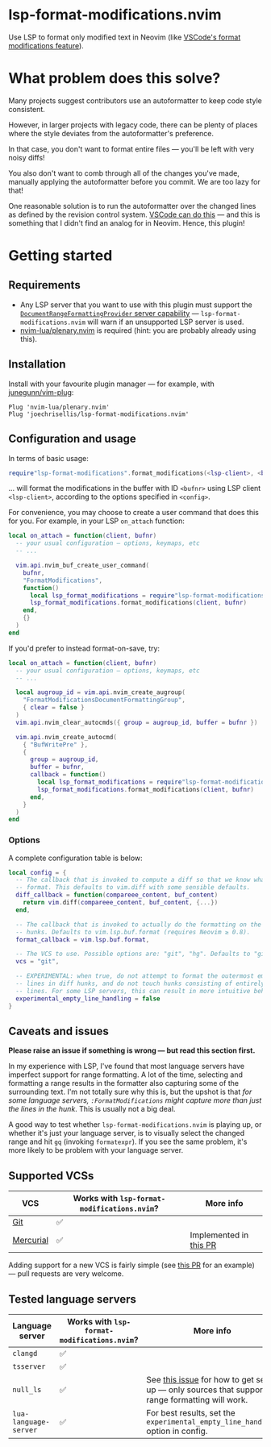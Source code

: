 # lsp-format-modifications.nvim

Use LSP to format only modified text in Neovim (like [VSCode's format
modifications feature][vscode-format-modifications-issue]).

# What problem does this solve?

Many projects suggest contributors use an autoformatter to keep code style
consistent.

However, in larger projects with legacy code, there can be plenty of places
where the style deviates from the autoformatter's preference.

In that case, you don't want to format entire files — you'll be left with very
noisy diffs!

You also don't want to comb through all of the changes you've made, manually
applying the autoformatter before you commit. We are too lazy for that!

One reasonable solution is to run the autoformatter over the changed lines as
defined by the revision control system. [VSCode can do
this][vscode-format-modifications-issue] — and this is something that I didn't
find an analog for in Neovim. Hence, this plugin!

# Getting started

## Requirements

- Any LSP server that you want to use with this plugin must support the
  [`DocumentRangeFormattingProvider` server
  capability][document-range-formatting-provider-capability] —
  `lsp-format-modifications.nvim` will warn if an unsupported LSP server is
  used.
- [nvim-lua/plenary.nvim][plenary.nvim] is required (hint: you are probably
  already using this).

## Installation

Install with your favourite plugin manager — for example, with [junegunn/vim-plug][vim-plug]:

```vimscript
Plug 'nvim-lua/plenary.nvim'
Plug 'joechrisellis/lsp-format-modifications.nvim'
```

## Configuration and usage

In terms of basic usage:

```lua
require"lsp-format-modifications".format_modifications(<lsp-client>, <bufnr>, <config>)
```

... will format the modifications in the buffer with ID `<bufnr>` using LSP
client `<lsp-client>`, according to the options specified in `<config>`.

For convenience, you may choose to create a user command that does this for
you. For example, in your LSP `on_attach` function:

```lua
local on_attach = function(client, bufnr)
  -- your usual configuration — options, keymaps, etc
  -- ...

  vim.api.nvim_buf_create_user_command(
    bufnr,
    "FormatModifications",
    function()
      local lsp_format_modifications = require"lsp-format-modifications"
      lsp_format_modifications.format_modifications(client, bufnr)
    end,
    {}
  )
end
```

If you'd prefer to instead format-on-save, try:

```lua
local on_attach = function(client, bufnr)
  -- your usual configuration — options, keymaps, etc
  -- ...

  local augroup_id = vim.api.nvim_create_augroup(
    "FormatModificationsDocumentFormattingGroup",
    { clear = false }
  )
  vim.api.nvim_clear_autocmds({ group = augroup_id, buffer = bufnr })

  vim.api.nvim_create_autocmd(
    { "BufWritePre" },
    {
      group = augroup_id,
      buffer = bufnr,
      callback = function()
        local lsp_format_modifications = require"lsp-format-modifications"
        lsp_format_modifications.format_modifications(client, bufnr)
      end,
    }
  )
end
```

### Options

A complete configuration table is below:

```lua
local config = {
  -- The callback that is invoked to compute a diff so that we know what to
  -- format. This defaults to vim.diff with some sensible defaults.
  diff_callback = function(compareee_content, buf_content)
    return vim.diff(compareee_content, buf_content, {...})
  end,

  -- The callback that is invoked to actually do the formatting on the changed
  -- hunks. Defaults to vim.lsp.buf.format (requires Neovim ≥ 0.8).
  format_callback = vim.lsp.buf.format,

  -- The VCS to use. Possible options are: "git", "hg". Defaults to "git".
  vcs = "git",

  -- EXPERIMENTAL: when true, do not attempt to format the outermost empty
  -- lines in diff hunks, and do not touch hunks consisting of entirely empty
  -- lines. For some LSP servers, this can result in more intuitive behaviour.
  experimental_empty_line_handling = false
}
```

## Caveats and issues

**Please raise an issue if something is wrong — but read this section first.**

In my experience with LSP, I've found that most language servers have imperfect
support for range formatting. A lot of the time, selecting and formatting a
range results in the formatter also capturing some of the surrounding text. I'm
not totally sure why this is, but the upshot is that _for some language
servers, `:FormatModifications` might capture more than just the lines in the
hunk_. This is usually not a big deal.

A good way to test whether `lsp-format-modifications.nvim` is playing up, or
whether it's just your language server, is to visually select the changed range
and hit `gq` (invoking `formatexpr`). If you see the same problem, it's more
likely to be problem with your language server.

## Supported VCSs

| VCS                        | Works with `lsp-format-modifications.nvim`? | More info                                                                                       |
| -------------------------- | ------------------------------------------- | ----------------------------------------------------------------------------------------------- |
| [Git][git-vcs]             | ✅                                          |                                                                                                 |
| [Mercurial][mercurial-vcs] | ✅                                          | Implemented in [this PR](https://github.com/joechrisellis/lsp-format-modifications.nvim/pull/3) |

Adding support for a new VCS is fairly simple (see [this
PR](https://github.com/joechrisellis/lsp-format-modifications.nvim/pull/3) for
an example) — pull requests are very welcome.

## Tested language servers

| Language server      | Works with `lsp-format-modifications.nvim`? | More info                                                                                                                                                                                       |
| -------------------- | ------------------------------------------- | ----------------------------------------------------------------------------------------------------------------------------------------------------------------------------------------------- |
| `clangd`             | ✅                                          |                                                                                                                                                                                                 |
| `tsserver`           | ✅                                          |                                                                                                                                                                                                 |
| `null_ls`            | ✅                                          | See [this issue](https://github.com/joechrisellis/lsp-format-modifications.nvim/issues/1#issuecomment-1275302811) for how to get set up — only sources that support range formatting will work. |
| `lua-language-server`| ✅                                          | For best results, set the `experimental_empty_line_handling` option in config.                                                                                                                  |

[git-vcs]: https://git-scm.com
[mercurial-vcs]: https://www.mercurial-scm.org
[nvim-lspconfig]: https://github.com/neovim/nvim-lspconfig
[plenary.nvim]: https://github.com/nvim-lua/plenary.nvim
[vim-plug]: https://github.com/junegunn/vim-plug
[vscode-format-modifications-issue]: https://github.com/Microsoft/vscode/issues/44075
[document-range-formatting-provider-capability]: https://learn.microsoft.com/en-us/dotnet/api/microsoft.visualstudio.languageserver.protocol.servercapabilities.documentrangeformattingprovider?view=visualstudiosdk-2022
